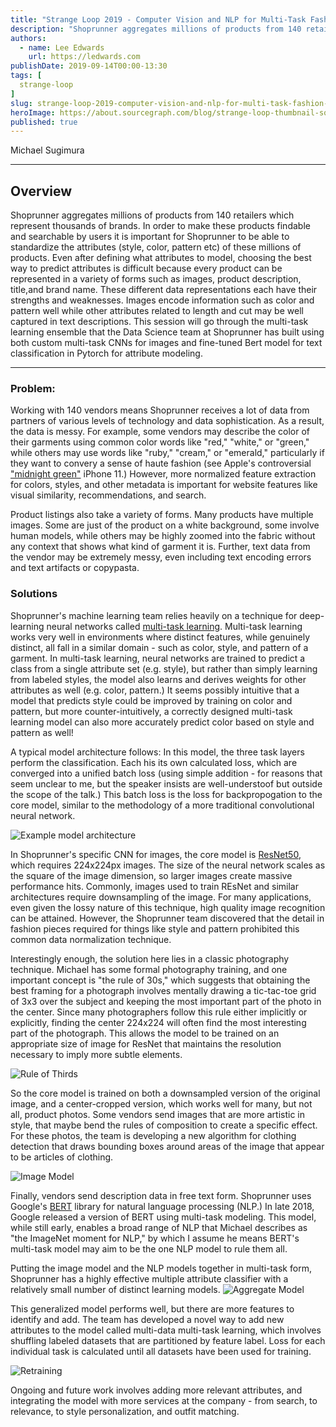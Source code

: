 ```yaml
---
title: "Strange Loop 2019 - Computer Vision and NLP for Multi-Task Fashion Modeling"
description: "Shoprunner aggregates millions of products from 140 retailers which represent thousands of brands. In order to make these products findable and searchable by users it is important for Shoprunner to be able to standardize the attributes (style, color, pattern etc) of these millions of products. Even after defining what attributes to model, choosing the best way to predict attributes is difficult because every product can be represented in a variety of forms such as images, product description, title,and brand name. These different data representations each have their strengths and weaknesses. Images encode information such as color and pattern well while other attributes related to length and cut may be well captured in text descriptions. This session will go through the multi-task learning ensemble that the Data Science team at Shoprunner has built using both custom multi-task CNNs for images and fine-tuned Bert model for text classification in Pytorch for attribute modeling."
authors:
  - name: Lee Edwards
    url: https://ledwards.com
publishDate: 2019-09-14T00:00-13:30
tags: [
  strange-loop
]
slug: strange-loop-2019-computer-vision-and-nlp-for-multi-task-fashion-modeling
heroImage: https://about.sourcegraph.com/blog/strange-loop-thumbnail-square-v2.jpg
published: true
---
```


<div className="container p-0 liveblog-presenters d-flex w-100 text-center">
  <div className="row m-0 w-100">
      <p className=" mr-12 m-0 w-100">
        <span className="liveblog-presenters__name">Michael Sugimura</span>
        <a href="https://twitter.com/sugichan014" target="_blank" title="Twitter"><i className="fa fa-twitter pr-2"></i></a>
        <a href="https://github.com/sugi-chan" target="_blank" title="GitHub"><i className="fa fa-github pr-2"></i></a>
        <a href="https://medium.com/@michaelsugimura" target="_blank" title="Speaker's site"><i className="fa fa-globe pr-2"></i></a>
      </p>
  </div>
</div>

---

## Overview

Shoprunner aggregates millions of products from 140 retailers which represent thousands of brands. In order to make these products findable and searchable by users it is important for Shoprunner to be able to standardize the attributes (style, color, pattern etc) of these millions of products. Even after defining what attributes to model, choosing the best way to predict attributes is difficult because every product can be represented in a variety of forms such as images, product description, title,and brand name. These different data representations each have their strengths and weaknesses. Images encode information such as color and pattern well while other attributes related to length and cut may be well captured in text descriptions. This session will go through the multi-task learning ensemble that the Data Science team at Shoprunner has built using both custom multi-task CNNs for images and fine-tuned Bert model for text classification in Pytorch for attribute modeling.

---

### Problem:
Working with 140 vendors means Shoprunner receives a lot of data from partners of various levels of technology and data sophistication. As a result, the data is messy. For example, some vendors may describe the color of their garments using common color words like "red," "white," or "green," while others may use words like "ruby," "cream," or "emerald," particularly if they want to convery a sense of haute fashion (see Apple's controversial ["midnight green"](https://www.macworld.com/article/3438637/hurry-and-order-your-iphone-11-pro-in-midnight-green-because-they-re-selling-fast.html) iPhone 11.) However, more normalized feature extraction for colors, styles, and other metadata is important for website features like visual similarity, recommendations, and search.

Product listings also take a variety of forms. Many products have multiple images. Some are just of the product on a white background, some involve human models, while others may be highly zoomed into the fabric without any context that shows what kind of garment it is. Further, text data from the vendor may be extremely messy, even including text encoding errors and text artifacts or copypasta.

### Solutions
Shoprunner's machine learning team relies heavily on a technique for deep-learning neural networks called [multi-task learning](http://ruder.io/multi-task/). Multi-task learning works very well in environments where distinct features, while genuinely distinct, all fall in a similar domain - such as color, style, and pattern of a garment. In multi-task learning, neural networks are trained to predict a class from a single attribute set (e.g. style), but rather than simply learning from labeled styles, the model also learns and derives weights for other attributes as well (e.g. color, pattern.) It seems possibly intuitive that a model that predicts style could be improved by training on color and pattern, but more counter-intuitively, a correctly designed multi-task learning model can also more accurately predict color based on style and pattern as well!

A typical model architecture follows:
In this model, the three task layers perform the classification. Each his its own calculated loss, which are converged into a unified batch loss (using simple addition - for reasons that seem unclear to me, but the speaker insists are well-understoof but outside the scope of the talk.) This batch loss is the loss for backpropogation to the core model, similar to the methodology of a more traditional convolutional neural network.

![Example model architecture](/blog/strange-loop-2019/computer-vision-and-nlp-for-multi-task-fashion-modeling-1.jpg)

In Shoprunner's specific CNN for images, the core model is [ResNet50](https://www.kaggle.com/keras/resnet50), which requires 224x224px images. The size of the neural network scales as the square of the image dimension, so larger images create massive performance hits. Commonly, images used to train REsNet and similar architectures require downsampling of the image. For many applications, even given the lossy nature of this technique, high quality image recognition can be attained. However, the Shoprunner team discovered that the detail in fashion pieces required for things like style and pattern prohibited this common data normalization technique.

Interestingly enough, the solution here lies in a classic photography technique. Michael has some formal photography training, and one important concept is "the rule of 30s," which suggests that obtaining the best framing for a photograph involves mentally drawing a tic-tac-toe grid of 3x3 over the subject and keeping the most important part of the photo in the center. Since many photographers follow this rule either implicitly or explicitly, finding the center 224x224 will often find the most interesting part of the photograph. This allows the model to be trained on an appropriate size of image for ResNet that maintains the resolution necessary to imply more subtle elements.

![Rule of Thirds](/blog/strange-loop-2019/computer-vision-and-nlp-for-multi-task-fashion-modeling-2.jpg)

So the core model is trained on both a downsampled version of the original image, and a center-cropped version, which works well for many, but not all, product photos. Some vendors send images that are more artistic in style, that maybe bend the rules of composition to create a specific effect. For these photos, the team is developing a new algorithm for clothing detection that draws bounding boxes around areas of the image that appear to be articles of clothing.

![Image Model](/blog/strange-loop-2019/computer-vision-and-nlp-for-multi-task-fashion-modeling-3.jpg)

Finally, vendors send description data in free text form. Shoprunner uses Google's [BERT](https://github.com/google-research/bert) library for natural language processing (NLP.) In late 2018, Google released a version of BERT using multi-task modeling. This model, while still early, enables a broad range of NLP that Michael describes as "the ImageNet moment for NLP," by which I assume he means BERT's multi-task model may aim to be the one NLP model to rule them all.

Putting the image model and the NLP models together in multi-task form, Shoprunner has a highly effective multiple attribute classifier with a relatively small number of distinct learning models.
![Aggregate Model](/blog/strange-loop-2019/computer-vision-and-nlp-for-multi-task-fashion-modeling-4.jpg)

This generalized model performs well, but there are more features to identify and add. The team has developed a novel way to add new attributes to the model called multi-data multi-task learning, which involves shuffling labeled datasets that are partitioned by feature label. Loss for each individual task is calculated until all datasets have been used for training.

![Retraining](/blog/strange-loop-2019/computer-vision-and-nlp-for-multi-task-fashion-modeling-5.jpg)

Ongoing and future work involves adding more relevant attributes, and integrating the model with more services at the company - from search, to relevance, to style personalization, and outfit matching.
